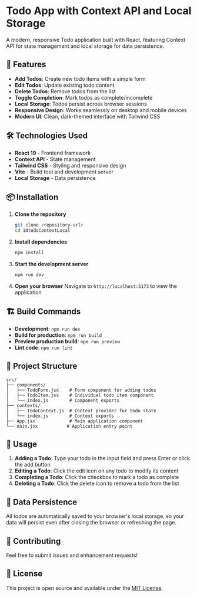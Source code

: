 # Todo App with Context API and Local Storage

A modern, responsive Todo application built with React, featuring Context API for state management and local storage for data persistence.

## 🚀 Features

- **Add Todos**: Create new todo items with a simple form
- **Edit Todos**: Update existing todo content
- **Delete Todos**: Remove todos from the list
- **Toggle Completion**: Mark todos as complete/incomplete
- **Local Storage**: Todos persist across browser sessions
- **Responsive Design**: Works seamlessly on desktop and mobile devices
- **Modern UI**: Clean, dark-themed interface with Tailwind CSS

## 🛠️ Technologies Used

- **React 19** - Frontend framework
- **Context API** - State management
- **Tailwind CSS** - Styling and responsive design
- **Vite** - Build tool and development server
- **Local Storage** - Data persistence

## 📦 Installation

1. **Clone the repository**
   ```bash
   git clone <repository-url>
   cd 10todoContextLocal
   ```

2. **Install dependencies**
   ```bash
   npm install
   ```

3. **Start the development server**
   ```bash
   npm run dev
   ```

4. **Open your browser**
   Navigate to `http://localhost:5173` to view the application

## 🏗️ Build Commands

- **Development**: `npm run dev`
- **Build for production**: `npm run build`
- **Preview production build**: `npm run preview`
- **Lint code**: `npm run lint`

## 📁 Project Structure

```
src/
├── components/
│   ├── TodoForm.jsx    # Form component for adding todos
│   ├── TodoItem.jsx    # Individual todo item component
│   └── index.js        # Component exports
├── contexts/
│   ├── TodoContext.js  # Context provider for todo state
│   └── index.js        # Context exports
├── App.jsx             # Main application component
└── main.jsx           # Application entry point
```

## 🎯 Usage

1. **Adding a Todo**: Type your todo in the input field and press Enter or click the add button
2. **Editing a Todo**: Click the edit icon on any todo to modify its content
3. **Completing a Todo**: Click the checkbox to mark a todo as complete
4. **Deleting a Todo**: Click the delete icon to remove a todo from the list

## 💾 Data Persistence

All todos are automatically saved to your browser's local storage, so your data will persist even after closing the browser or refreshing the page.

## 🤝 Contributing

Feel free to submit issues and enhancement requests!

## 📄 License

This project is open source and available under the [MIT License](LICENSE).
